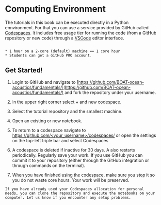 # Computing Environment

The tutorials in this book can be executed directly in a Python ennvironment. For that you can use a service provided by GitHub called [Codespaces](https://github.com/features/codespaces). It includes free usage tier for running the code (from a GitHub repository or new code) through a [VSCode](https://code.visualstudio.com/) editor interface. 

```{note}

* 1 hour on a 2-core (default) machine == 1 core hour
* Students can get a GitHub PRO account.
```


## Get Started! 

1. Login to GitHub and navigate to [https://github.com/BOAT-ocean-acoustics/fundamentals/](https://github.com/BOAT-ocean-acoustics/fundamentals/) and fork the repository under your username.

2. In the upper right corner select + and new codespace.

3. Select the tutorial repository and the smallest machine.

4. Open an existing or new notebook.

5. To return to a codespace navigate to [https://github.com/<your_username>/codespaces/]() or open the settings on the top-left triple bar and select Codespaces.

6. A codespace is deleted if inactive for 30 days. A also restarts periodically. Regularly save your work. If you use GitHub you can commit it to your repository (either through the GitHub integration or through commands on the terminal).
 
7. When you have finished using the codespace, make sure you stop it so you do not waste core hours. Your work will be preserved.


```{caution} 
If you have already used your Codespaces allocation for personal needs, you can clone the repository and execute the notebooks on your computer. Let us know if you encounter any setup problems.
```




